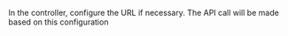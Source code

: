 In the controller, configure the URL if necessary. The API call will be made based on this configuration
